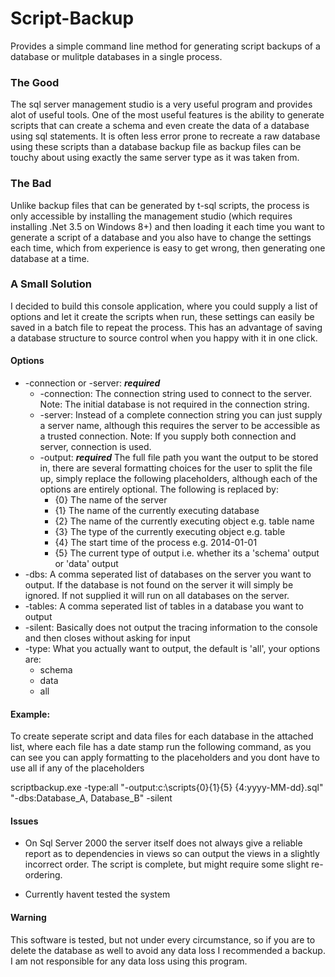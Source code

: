 Script-Backup
=============

Provides a simple command line method for generating script backups of a database or mulitple databases in a single process.

### The Good

The sql server management studio is a very useful program and provides alot of useful tools. One of the most useful features is the ability to generate scripts that can create a schema and even create the data of a database using sql statements. It is often less error prone to recreate a raw database using these scripts than a database backup file as backup files can be touchy about using exactly the same server type as it was taken from.

### The Bad

Unlike backup files that can be generated by t-sql scripts, the process is only accessible by installing the management studio (which requires installing .Net 3.5 on Windows 8+) and then loading it each time you want to generate a script of a database and you also have to change the settings each time, which from experience is easy to get wrong, then generating one database at a time.

### A Small Solution

I decided to build this console application, where you could supply a list of options and let it create the scripts when run, these settings can easily be saved in a batch file to repeat the process. This has an advantage of saving a database structure to source control when you happy with it in one click.

#### Options

- -connection or -server: *__required__*
  - -connection: The connection string used to connect to the server. Note: The initial database is not required in the connection string.
  - -server: Instead of a complete connection string you can just supply a server name, although this requires the server to be accessible as a trusted connection. Note: If you supply both connection and server, connection is used.
  - -output: *__required__* The full file path you want the output to be stored in, there are several formatting choices for the user to split the file up, simply replace the following placeholders, although each of the options are entirely optional.
  The following is replaced by:
    - {0} The name of the server
    - {1} The name of the currently executing database
    - {2} The name of the currently executing object e.g. table name
    - {3} The type of the currently executing object e.g. table
    - {4} The start time of the process e.g. 2014-01-01
    - {5} The current type of output i.e. whether its a 'schema' output or 'data' output
- -dbs: A comma seperated list of databases on the server you want to output. If the database is not found on the server it will simply be ignored. If not supplied it will run on all databases on the server.
- -tables: A comma seperated list of tables in a database you want to output
- -silent: Basically does not output the tracing information to the console and then closes without asking for input
- -type: What you actually want to output, the default is 'all', your options are:
  - schema
  - data
  - all

#### Example:

To create seperate script and data files for each database in the attached list, where each file has a date stamp run the following command, as you can see you can apply formatting to the placeholders and you dont have to use all if any of the placeholders

scriptbackup.exe -type:all "-output:c:\scripts\{0}\{1}\{5} {4:yyyy-MM-dd}.sql" "-dbs:Database_A, Database_B" -silent

#### Issues

- On Sql Server 2000 the server itself does not always give a reliable report as to dependencies in views so can output the views in a slightly incorrect order. The script is complete, but might require some slight re-ordering.

- Currently havent tested the system


#### Warning

This software is tested, but not under every circumstance, so if you are to delete the database as well to avoid any data loss I recommended a backup. I am not responsible for any data loss using this program.
